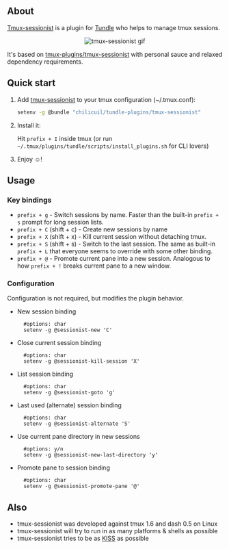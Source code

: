 ## About

[Tmux-sessionist](https://github.com/chilicuil/tundle-plugins/tree/master/tmux-sessionist) is a plugin for [Tundle](https://github.com/chilicuil/tundle) who helps to manage tmux sessions.

<p align="center">
<img src="http://javier.io/assets/img/tmux-sessionist.gif" alt="tmux-sessionist gif"/>
</p>

It's based on [tmux-plugins/tmux-sessionist](https://github.com/tmux-plugins/tmux-sessionist) with personal sauce and relaxed dependency requirements.

## Quick start

1. Add [tmux-sessionist](https://github.com/chilicuil/tundle-plugins/tree/master/tmux-sessionist) to your tmux  configuration (~/.tmux.conf):

   ```sh
   setenv -g @bundle "chilicuil/tundle-plugins/tmux-sessionist"
   ```

2. Install it:

   Hit `prefix + I` inside tmux (or run `~/.tmux/plugins/tundle/scripts/install_plugins.sh` for CLI lovers)

3. Enjoy ☺!

## Usage

### Key bindings

- `prefix + g` - Switch sessions by name. Faster than the built-in `prefix + s` prompt for long session lists.
- `prefix + C` (shift + c) - Create new sessions by name
- `prefix + X` (shift + x) - Kill current session without detaching tmux.
- `prefix + S` (shift + s) - Switch to the last session. The same as built-in `prefix + L` that everyone seems to override with some other binding.
- `prefix + @` - Promote current pane into a new session. Analogous to how `prefix + !` breaks current pane to a new window.

### Configuration

Configuration is not required, but modifies the plugin behavior.

- New session binding

        #options: char
        setenv -g @sessionist-new 'C'

- Close current session binding

        #options: char
        setenv -g @sessionist-kill-session 'X'

- List session binding

        #options: char
        setenv -g @sessionist-goto 'g'

- Last used (alternate) session binding

        #options: char
        setenv -g @sessionist-alternate 'S'

- Use current pane directory in new sessions

        #options: y/n
        setenv -g @sessionist-new-last-directory 'y'

- Promote pane to session binding

        #options: char
        setenv -g @sessionist-promote-pane '@'

## Also

* tmux-sessionist was developed against tmux 1.6 and dash 0.5 on Linux
* tmux-sessionist will try to run in as many platforms & shells as possible
* tmux-sessionist tries to be as [KISS](http://en.wikipedia.org/wiki/KISS_principle) as possible
